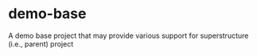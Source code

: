 # demo-base
A demo base project that may provide various support for superstructure (i.e., parent) project
